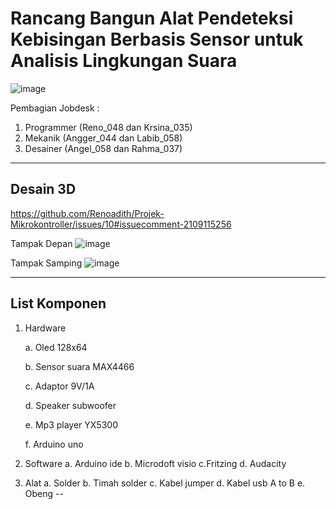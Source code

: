 # Rancang Bangun Alat Pendeteksi Kebisingan Berbasis Sensor untuk Analisis Lingkungan Suara

![image](https://github.com/Renoadith/Projek-Mikrokontroller/assets/168974067/350eb0ba-c08e-4825-985c-01733abdec70)

Pembagian Jobdesk :
1. Programmer (Reno_048 dan Krsina_035)
2. Mekanik (Angger_044 dan Labib_058)
3. Desainer (Angel_058 dan Rahma_037)
---
## Desain 3D
https://github.com/Renoadith/Projek-Mikrokontroller/issues/10#issuecomment-2109115256

Tampak Depan
![image](https://github.com/Renoadith/Projek-Mikrokontroller/assets/168974067/cd8f0399-5477-43ad-94a6-99c94dabc76f)

Tampak Samping
![image](https://github.com/Renoadith/Projek-Mikrokontroller/assets/168974067/a0962f13-eeed-4fc2-9eb1-a15372193779)

---
## List Komponen
1. Hardware

   a. Oled 128x64
   
   b. Sensor suara MAX4466
   
   c. Adaptor 9V/1A
   
   d. Speaker subwoofer
   
   e. Mp3 player YX5300
   
   f. Arduino uno
   
3. Software
   a. Arduino ide
   b. Microdoft visio
   c.Fritzing
   d. Audacity
   
4. Alat
   a. Solder
   b. Timah solder
   c. Kabel jumper
   d. Kabel usb A to B
   e. Obeng
--
